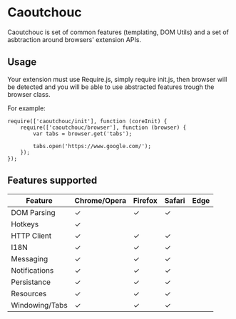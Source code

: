 Caoutchouc
==========

Caoutchouc is set of common features (templating, DOM Utils) and a set of
asbtraction around browsers' extension APIs.

Usage
-----

Your extension must use Require.js, simply require init.js, then browser will be
detected and you will be able to use abstracted features trough the browser
class.

For example:

```
require(['caoutchouc/init'], function (coreInit) {
    require(['caoutchouc/browser'], function (browser) {
        var tabs = browser.get('tabs');

        tabs.open('https://www.google.com/');
    });
});
```

Features supported
------------------

| Feature        | Chrome/Opera | Firefox | Safari | Edge |
|----------------|--------------|---------|--------|------|
| DOM Parsing    |       ✓      |    ✓    |    ✓   |      |
| Hotkeys        |       ✓      |         |        |      |
| HTTP Client    |       ✓      |    ✓    |    ✓   |      |
| I18N           |       ✓      |    ✓    |    ✓   |      |
| Messaging      |       ✓      |    ✓    |    ✓   |      |
| Notifications  |       ✓      |    ✓    |    ✓   |      |
| Persistance    |       ✓      |    ✓    |    ✓   |      |
| Resources      |       ✓      |    ✓    |    ✓   |      |
| Windowing/Tabs |       ✓      |    ✓    |    ✓   |      |
